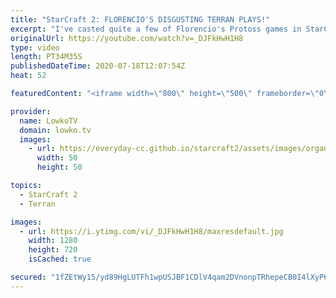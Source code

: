 ```yaml
---
title: "StarCraft 2: FLORENCIO'S DISGUSTING TERRAN PLAYS!"
excerpt: "I've casted quite a few of Florencio's Protoss games in StarCraft 2. This time around he's showing some of the strategies that he is working on with Terran. In this game he opens up with a Reaper Bunker rush, then transitions towards Battlecruisers and eventually leads to Mech and quadruple Nukes.  Florencio"
originalUrl: https://youtube.com/watch?v=_DJFkHwH1H8
type: video
length: PT34M35S
publishedDateTime: 2020-07-18T12:07:54Z
heat: 52

featuredContent: "<iframe width=\"800\" height=\"500\" frameborder=\"0\" src=\"https://www.youtube.com/embed/_DJFkHwH1H8\" allow=\"accelerometer; autoplay; encrypted-media; gyroscope; picture-in-picture\" allowfullscreen></iframe>"

provider:
  name: LowkoTV
  domain: lowko.tv
  images:
    - url: https://everyday-cc.github.io/starcraft2/assets/images/organizations/lowko.tv-50x50.jpg
      width: 50
      height: 50

topics:
  - StarCraft 2
  - Terran

images:
  - url: https://i.ytimg.com/vi/_DJFkHwH1H8/maxresdefault.jpg
    width: 1280
    height: 720
    isCached: true

secured: "1fZEtWy15/yd89HgLUTFh1wpUSJBF1CDlV4qam2DVnonpTRhepeCB0I4lXyP6MaMG3EGcQ/hp9ybpClUWtRI+xo/bS90XYrFog1NDQB+W0dyWjnkDQcxSxdVyjKWH4mSTwLgHGJA4wzbA0FtnDGJ/W3xCIWEWsqEw8zdGsmFtuhzq8qYLM6CP9/fpAgitmGftErPDYblCDUfbRsqA1cVr0BzDQP5utrxt1aygnkc2i5cwjReQ6E97DFeW66IG7jseD4krsMQ+11QgJEx/42Dp+ICkHFyc12+EoFh6Jc/dpOhCtrtN7ySac9g/8pD5NlMCh7cDfsrF/Jq4R1mlRSRog5zaazsUVt/wldlLVCMcpku9eODAEeBVENGU2qXr3vdo+ZhvGBx5gHrtuhgJ+QA/3WCzxROj3q2Fm+3j5qwOV10LXgasTQ+naXB3N1Aj1rC;4XebkJo4MwifLYxgN9HYHw=="
---
```


